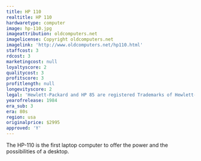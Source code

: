 ```yaml
---
title: HP 110
realtitle: HP 110
hardwaretype: computer
image: hp-110.jpg
imageattribution: oldcomputers.net
imagelicense: Copyright oldcomputers.net
imagelink: 'http://www.oldcomputers.net/hp110.html'
staffcost: 3
rdcost: 3
marketingcost: null
loyaltyscore: 2
qualitycost: 3
profitscore: 3
profitlength: null
longevityscore: 2
legal: 'Hewlett-Packard and HP 85 are registered Trademarks of Hewlett-Packard Development Company, L.P.'
yearofrelease: 1984
era_sub: 3
era: 80s
region: usa
originalprice: $2995
approved: 'Y'
---
```


The HP-110 is the first laptop computer to offer the power and the possibilities of a desktop.

